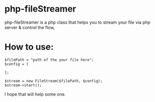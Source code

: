 # php-fileStreamer

php-fileStreamer is a php class that helps you to stream your file via php server & control the flow,

# How to use:
```
$filePath = "path of the your file here";
$config = [

];

$stream = new FileStream($filePath, $config);
$stream->start();

```
I hope that will help some one.